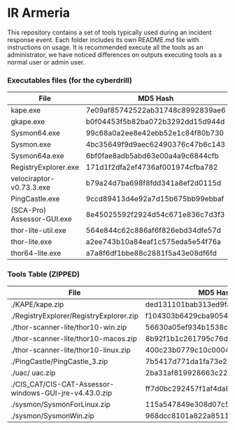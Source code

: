 # IR Armeria

This repository contains a set of tools typically used during an incident response event. Each folder includes its own README.md file with instructions on usage.
It is recommended execute all the tools as an administrator, we have noticed differences on outputs executing tools as a normal user or admin user.

### Executables files (for the cyberdrill)
| File                                               | MD5 Hash                         |
|----------------------------------------------------|----------------------------------|
|kape.exe | 7e09af85742522ab31748c8992839ae6|
|gkape.exe | b0f04453f5b82ba072b3292dd15d944d|
|Sysmon64.exe | 99c68a0a2ee8e42ebb52e1c84f80b730|
|Sysmon.exe | 4bc35649f9d9aec62490376c47b6c143|
|Sysmon64a.exe | 6bf0fae8adb5abd63e00a4a9c6844cfb|
|RegistryExplorer.exe | 171d1f2dfa2ef4736af001974cfba782|
|velociraptor-v0.73.3.exe|b79a24d7ba698f8fdd341a8ef2d0115d|
|PingCastle.exe|9ccd89413d4e92a7d15b675bb99ebbaf|
|(SCA-Pro) Assessor-GUI.exe|8e45025592f2924d54c671e836c7d3f3|
|thor-lite-util.exe|564e844c62c886af6f826ebd34dfe57d|
|thor-lite.exe|a2ee743b10a84eaf1c575eda5e54f76a|
|thor64-lite.exe|a7a8f6df1bbe88c2881f5a43e08df6fd|


### Tools Table (ZIPPED)

| File                                               | MD5 Hash                         |
|----------------------------------------------------|----------------------------------|
| ./KAPE/kape.zip                                           | ded131101bab313ed9fa676f472e1922 |
| ./RegistryExplorer/RegistryExplorer.zip                   | f104303b6429cba9054373959862eb11 |
| ./thor-scanner-lite/thor10-win.zip                        | 56630a05ef934b1538c8397bb6da3fe3 |
| ./thor-scanner-lite/thor10-macos.zip                      | 8b92f1b1c261795c76de25b6a7bba0fb |
| ./thor-scanner-lite/thor10-linux.zip                      | 400c23b0779c10c0004fbf52cda8c1ae |
| ./PingCastle/PingCastle_3.zip                             | 7b5417d771da1fa73e221210af47d344 |
| ./uac/ uac.zip                                            | 2ba31af819928663c2287b36e9d960f7 |
| ./CIS_CAT/CIS-CAT-Assessor-windows-GUI-jre-v4.43.0.zip    | ff7d0bc292457f1af4da8f7348c410aa |
| ./sysmon/SysmonForLinux.zip                               | 115a547849e308d07c599c7a097452c8 |
| ./sysmon/SysmonWin.zip                                    | 968dcc8101a822a851135a0e9fb00cc0 |

